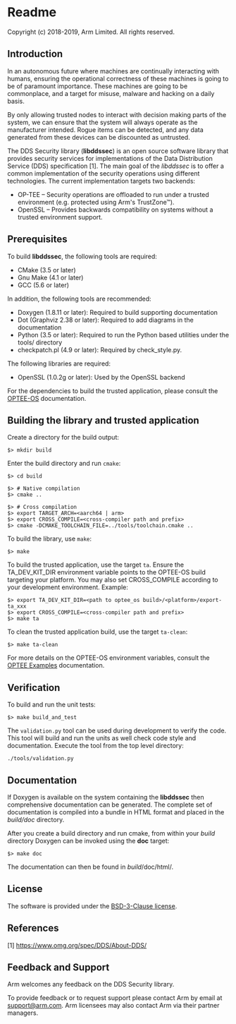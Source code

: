 Readme
======

Copyright (c) 2018-2019, Arm Limited. All rights reserved.

Introduction
------------

In an autonomous future where machines are continually interacting with humans,
ensuring the operational correctness of these machines is going to be of
paramount importance. These machines are going to be commonplace, and a target
for misuse, malware and hacking on a daily basis.

By only allowing trusted nodes to interact with decision making parts of the
system, we can ensure that the system will always operate as the manufacturer
intended. Rogue items can be detected, and any data generated from these devices
can be discounted as untrusted.

The DDS Security library (__libddssec__) is an open source software library that
provides security services for implementations of the Data Distribution Service
(DDS) specification [1]. The main goal of the _libddssec_ is to offer a common
implementation of the security operations using different technologies. The
current implementation targets two backends:

* OP-TEE – Security operations are offloaded to run under a trusted environment
  (e.g. protected using Arm's TrustZone™).
* OpenSSL – Provides backwards compatibility on systems without a trusted
  environment support.

Prerequisites
-------------

To build __libddssec__, the following tools are required:

- CMake (3.5 or later)
- Gnu Make (4.1 or later)
- GCC (5.6 or later)

In addition, the following tools are recommended:

- Doxygen (1.8.11 or later): Required to build supporting documentation
- Dot (Graphviz 2.38 or later): Required to add diagrams in the documentation
- Python (3.5 or later): Required to run the Python based utilities under the
  tools/ directory
- checkpatch.pl (4.9 or later): Required by check_style.py.

The following libraries are required:
- OpenSSL (1.0.2g or later): Used by the OpenSSL backend

For the dependencies to build the trusted application, please consult the
[OPTEE-OS](https://github.com/OP-TEE/optee_os) documentation.

Building the library and trusted application
--------------------------------------------

Create a directory for the build output:

    $> mkdir build

Enter the build directory and run ```cmake```:

    $> cd build

    $> # Native compilation
    $> cmake ..

    $> # Cross compilation
    $> export TARGET_ARCH=<aarch64 | arm>
    $> export CROSS_COMPILE=<cross-compiler path and prefix>
    $> cmake -DCMAKE_TOOLCHAIN_FILE=../tools/toolchain.cmake ..

To build the library, use ```make```:

    $> make

To build the trusted application, use the target ```ta```. Ensure the
TA_DEV_KIT_DIR environment variable points to the OPTEE-OS build targeting your
platform. You may also set CROSS_COMPILE according to your development
environment. Example:

    $> export TA_DEV_KIT_DIR=<path to optee_os build>/<platform>/export-ta_xxx
    $> export CROSS_COMPILE=<cross-compiler path and prefix>
    $> make ta

To clean the trusted application build, use the target ```ta-clean```:

    $> make ta-clean

For more details on the OPTEE-OS environment variables, consult the
[OPTEE Examples](https://github.com/linaro-swg/optee_examples/blob/master/docs/TA_basics.md)
documentation.

Verification
------------

To build and run the unit tests:

    $> make build_and_test

The ```validation.py``` tool can be used during development to verify the code.
This tool will build and run the units as well check code style and
documentation. Execute the tool from the top level directory:

    ./tools/validation.py

Documentation
-------------

If Doxygen is available on the system containing the __libddssec__ then
comprehensive documentation can be generated. The complete set of documentation
is compiled into a bundle in HTML format and placed in the *_build_/doc*
directory.

After you create a build directory and run cmake, from within your _build_
directory Doxygen can be invoked using the __doc__ target:

    $> make doc

The documentation can then be found in _build_/doc/html/.

License
-------

The software is provided under the [BSD-3-Clause license](https://spdx.org/licenses/BSD-3-Clause.html).

References
----------

[1] https://www.omg.org/spec/DDS/About-DDS/


Feedback and Support
--------------------

Arm welcomes any feedback on the DDS Security library.

To provide feedback or to request support please contact Arm by email at
support@arm.com. Arm licensees may also contact Arm via their partner
managers.
